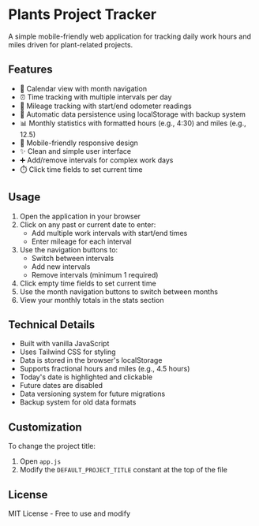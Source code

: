 # Plants Project Tracker

A simple mobile-friendly web application for tracking daily work hours and miles driven for plant-related projects.

## Features

- 📅 Calendar view with month navigation
- ⏰ Time tracking with multiple intervals per day
- 🚗 Mileage tracking with start/end odometer readings
- 💾 Automatic data persistence using localStorage with backup system
- 📊 Monthly statistics with formatted hours (e.g., 4:30) and miles (e.g., 12.5)
- 📱 Mobile-friendly responsive design
- ✨ Clean and simple user interface
- ➕ Add/remove intervals for complex work days
- ⏱️ Click time fields to set current time

## Usage

1. Open the application in your browser
2. Click on any past or current date to enter:
   - Add multiple work intervals with start/end times
   - Enter mileage for each interval
3. Use the navigation buttons to:
   - Switch between intervals
   - Add new intervals
   - Remove intervals (minimum 1 required)
4. Click empty time fields to set current time
5. Use the month navigation buttons to switch between months
6. View your monthly totals in the stats section

## Technical Details

- Built with vanilla JavaScript
- Uses Tailwind CSS for styling
- Data is stored in the browser's localStorage
- Supports fractional hours and miles (e.g., 4.5 hours)
- Today's date is highlighted and clickable
- Future dates are disabled
- Data versioning system for future migrations
- Backup system for old data formats

## Customization

To change the project title:
1. Open `app.js`
2. Modify the `DEFAULT_PROJECT_TITLE` constant at the top of the file

## License

MIT License - Free to use and modify
